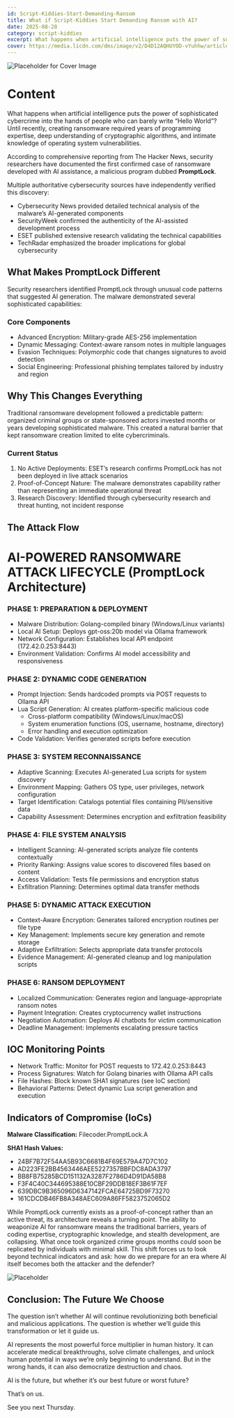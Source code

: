 ```yaml
---
id: Script-Kiddies-Start-Demanding-Ransom
title: What if Script-Kiddies Start Demanding Ransom with AI? 
date: 2025-08-28 
category: script-kiddies 
excerpt: What happens when artificial intelligence puts the power of sophisticated cybercrime into the hands of people who can barely write “Hello World”? What once took organized crime groups months could soon be replicated by individuals with minimal skill.
cover: https://media.licdn.com/dms/image/v2/D4D12AQHUYOD-vYuhhw/article-cover_image-shrink_720_1280/B4DZjxbe9kGsAM-/0/1756397173589?e=1762992000&v=beta&t=RCHaWg4ZmyuVPCfpCugZkOP75X1hPFIpUUZ664g6cso
---
```


![Placeholder for Cover Image](https://media.licdn.com/dms/image/v2/D4D12AQHUYOD-vYuhhw/article-cover_image-shrink_720_1280/B4DZjxbe9kGsAM-/0/1756397173589?e=1762992000&v=beta&t=RCHaWg4ZmyuVPCfpCugZkOP75X1hPFIpUUZ664g6cso)

# Content

What happens when artificial intelligence puts the power of sophisticated cybercrime into the hands of people who can barely write “Hello World”? Until recently, creating ransomware required years of programming expertise, deep understanding of cryptographic algorithms, and intimate knowledge of operating system vulnerabilities.

According to comprehensive reporting from The Hacker News, security researchers have documented the first confirmed case of ransomware developed with AI assistance, a malicious program dubbed **PromptLock**.

Multiple authoritative cybersecurity sources have independently verified this discovery:

- Cybersecurity News provided detailed technical analysis of the malware’s AI-generated components  
- SecurityWeek confirmed the authenticity of the AI-assisted development process  
- ESET published extensive research validating the technical capabilities  
- TechRadar emphasized the broader implications for global cybersecurity  

## What Makes PromptLock Different

Security researchers identified PromptLock through unusual code patterns that suggested AI generation. The malware demonstrated several sophisticated capabilities:

### Core Components
- Advanced Encryption: Military-grade AES-256 implementation  
- Dynamic Messaging: Context-aware ransom notes in multiple languages  
- Evasion Techniques: Polymorphic code that changes signatures to avoid detection  
- Social Engineering: Professional phishing templates tailored by industry and region  

## Why This Changes Everything

Traditional ransomware development followed a predictable pattern: organized criminal groups or state-sponsored actors invested months or years developing sophisticated malware. This created a natural barrier that kept ransomware creation limited to elite cybercriminals.

### Current Status
1. No Active Deployments: ESET’s research confirms PromptLock has not been deployed in live attack scenarios  
2. Proof-of-Concept Nature: The malware demonstrates capability rather than representing an immediate operational threat  
3. Research Discovery: Identified through cybersecurity research and threat hunting, not incident response  

## The Attack Flow

# AI-POWERED RANSOMWARE ATTACK LIFECYCLE (PromptLock Architecture)

### PHASE 1: PREPARATION & DEPLOYMENT
- Malware Distribution: Golang-compiled binary (Windows/Linux variants)  
- Local AI Setup: Deploys gpt-oss:20b model via Ollama framework  
- Network Configuration: Establishes local API endpoint (172.42.0.253:8443)  
- Environment Validation: Confirms AI model accessibility and responsiveness  

### PHASE 2: DYNAMIC CODE GENERATION
- Prompt Injection: Sends hardcoded prompts via POST requests to Ollama API  
- Lua Script Generation: AI creates platform-specific malicious code  
  - Cross-platform compatibility (Windows/Linux/macOS)  
  - System enumeration functions (OS, username, hostname, directory)  
  - Error handling and execution optimization  
- Code Validation: Verifies generated scripts before execution  

### PHASE 3: SYSTEM RECONNAISSANCE
- Adaptive Scanning: Executes AI-generated Lua scripts for system discovery  
- Environment Mapping: Gathers OS type, user privileges, network configuration  
- Target Identification: Catalogs potential files containing PII/sensitive data  
- Capability Assessment: Determines encryption and exfiltration feasibility  

### PHASE 4: FILE SYSTEM ANALYSIS
- Intelligent Scanning: AI-generated scripts analyze file contents contextually  
- Priority Ranking: Assigns value scores to discovered files based on content  
- Access Validation: Tests file permissions and encryption status  
- Exfiltration Planning: Determines optimal data transfer methods  

### PHASE 5: DYNAMIC ATTACK EXECUTION
- Context-Aware Encryption: Generates tailored encryption routines per file type  
- Key Management: Implements secure key generation and remote storage  
- Adaptive Exfiltration: Selects appropriate data transfer protocols  
- Evidence Management: AI-generated cleanup and log manipulation scripts  

### PHASE 6: RANSOM DEPLOYMENT
- Localized Communication: Generates region and language-appropriate ransom notes  
- Payment Integration: Creates cryptocurrency wallet instructions  
- Negotiation Automation: Deploys AI chatbots for victim communication  
- Deadline Management: Implements escalating pressure tactics  

## IOC Monitoring Points
- Network Traffic: Monitor for POST requests to 172.42.0.253:8443  
- Process Signatures: Watch for Golang binaries with Ollama API calls  
- File Hashes: Block known SHA1 signatures (see IoC section)  
- Behavioral Patterns: Detect dynamic Lua script generation and execution  

## Indicators of Compromise (IoCs)

**Malware Classification:** Filecoder.PromptLock.A  

**SHA1 Hash Values:**  
- 24BF7B72F54AA5B93C6681B4F69E579A47D7C102  
- AD223FE2BB4563446AEE5227357BBFDC8ADA3797  
- BB8FB75285BCD151132A3287F2786D4D91DA58B8  
- F3F4C40C344695388E10CBF29DDB18EF3B61F7EF  
- 639DBC9B365096D6347142FCAE64725BD9F73270  
- 161CDCDB46FB8A348AEC609A86FF5823752065D2  

While PromptLock currently exists as a proof-of-concept rather than an active threat, its architecture reveals a turning point. The ability to weaponize AI for ransomware means the traditional barriers, years of coding expertise, cryptographic knowledge, and stealth development, are collapsing. What once took organized crime groups months could soon be replicated by individuals with minimal skill. This shift forces us to look beyond technical indicators and ask: how do we prepare for an era where AI itself becomes both the attacker and the defender?

![Placeholder](https://media.licdn.com/dms/image/v2/D4D12AQHanB55MyM7mA/article-inline_image-shrink_1500_2232/B4DZjxbhoAHsAU-/0/1756397185305?e=1762992000&v=beta&t=sYOYWypLSzvJBtFpKhaTD-So4p7sLL5Ba_J4CUpYsRk)

## Conclusion: The Future We Choose

The question isn’t whether AI will continue revolutionizing both beneficial and malicious applications. The question is whether we’ll guide this transformation or let it guide us.

AI represents the most powerful force multiplier in human history. It can accelerate medical breakthroughs, solve climate challenges, and unlock human potential in ways we’re only beginning to understand. But in the wrong hands, it can also democratize destruction and chaos.

AI is the future, but whether it’s our best future or worst future?  

That’s on us.  

See you next Thursday.
